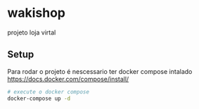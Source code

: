 # wakishop
projeto loja virtal

## Setup
Para rodar o projeto é nescessario ter docker compose intalado
https://docs.docker.com/compose/install/

```bash
# execute o docker compose
docker-compose up -d
```

